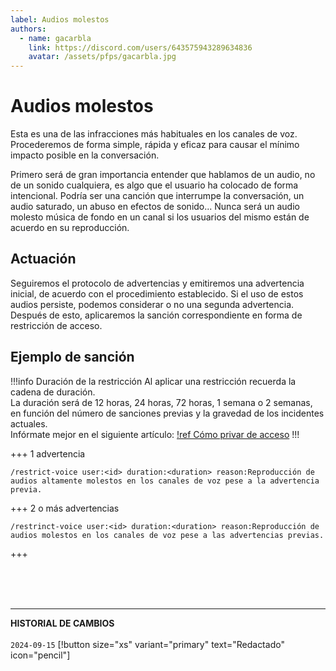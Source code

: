 ```yaml
---
label: Audios molestos
authors:
  - name: gacarbla
    link: https://discord.com/users/643575943289634836
    avatar: /assets/pfps/gacarbla.jpg
---
```


# Audios molestos
Esta es una de las infracciones más habituales en los canales de voz. Procederemos de forma simple, rápida y eficaz para causar el mínimo impacto posible en la conversación.

Primero será de gran importancia entender que hablamos de un audio, no de un sonido cualquiera, es algo que el usuario ha colocado de forma intencional. Podría ser una canción que interrumpe la conversación, un audio saturado, un abuso en efectos de sonido... Nunca será un audio molesto música de fondo en un canal si los usuarios del mismo están de acuerdo en su reproducción.

## Actuación
Seguiremos el protocolo de advertencias y emitiremos una advertencia inicial, de acuerdo con el procedimiento establecido. Si el uso de estos audios persiste, podemos considerar o no una segunda advertencia. Después de esto, aplicaremos la sanción correspondiente en forma de restricción de acceso.

## Ejemplo de sanción

!!!info Duración de la restricción
Al aplicar una restricción recuerda la cadena de duración.<br>
La duración será de 12 horas, 24 horas, 72 horas, 1 semana o 2 semanas, en función del número de sanciones previas y la gravedad de los incidentes actuales.<br>
Infórmate mejor en el siguiente artículo:
[!ref Cómo privar de acceso](./privar_de_acceso.md)
!!!

+++ 1 advertencia
```
/restrict-voice user:<id> duration:<duration> reason:Reproducción de audios altamente molestos en los canales de voz pese a la advertencia previa.
```
+++ 2 o más advertencias
```
/restrinct-voice user:<id> duration:<duration> reason:Reproducción de audios molestos en los canales de voz pese a las advertencias previas.
```
+++

<br><br><br>
** **
**HISTORIAL DE CAMBIOS**<br><br>
`2024-09-15` [!button size="xs" variant="primary" text="Redactado" icon="pencil"]